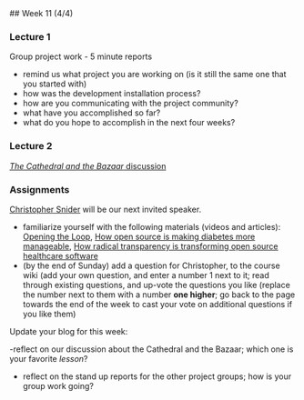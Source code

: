 <div class="week">

<div class="week_heading" markdown="1">
## Week 11 (4/4)
</div>

<div class="column_materials"  markdown="1">

### Lecture 1

Group project work - 5 minute reports 
- remind us what project you are working on (is it still the same one that 
you started with)
- how was the development installation process?
- how are you communicating with the project community?
- what have you accomplished so far?
- what do you hope to accomplish in the next four weeks? 



### Lecture 2


[_The Cathedral and the Bazaar_ discussion](slides/cathedral_bazaar_lessons.html)



</div>

<div class="column_assign"  markdown="1">

### Assignments


[Christopher Snider](https://www.linkedin.com/in/christopherasnider/) will be our next invited speaker.

  - familiarize yourself with the following materials (videos and articles): 
  <a href="https://www.redhat.com/en/open-source-stories/opening-the-loop">Opening the Loop</a>, <a href="https://www.redhat.com/en/blog/how-open-source-making-diabetes-more-manageable">How open source is making diabetes more manageable</a>, <a href="https://opensource.com/article/22/2/transparency-open-source-healthcare-software">How radical transparency is transforming open source healthcare software</a>
  - (by the end of Sunday) add a question for Christopher,  to the course wiki (add your own question, and enter a number 1 next to it; read through existing questions, and up-vote the questions you like (replace the number next to them with a number __one higher__; go back to the page towards the end of the week to cast your vote on additional questions if you like them)

Update your blog for this week:

-reflect on our discussion about the Cathedral and the Bazaar; which one is your favorite _lesson_?
- reflect on the stand up reports for the other project groups; how is your group work going? 


</div>
</div>
